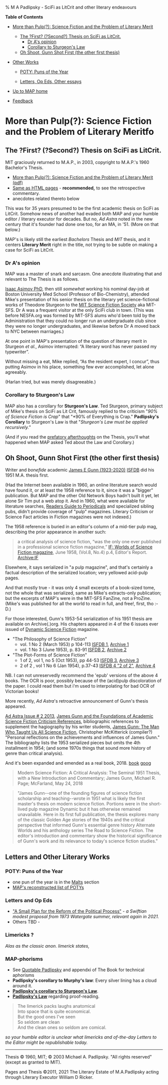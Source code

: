 % M A Padlipsky - SciFi as LitCrit and other literary endeavours


**Table of Contents**

* [More than Pulp(?): Science Fiction and the Problem of Literary Merit](#more-than-pulp-science-fiction-and-the-problem-of-literary-merit)

   * [The ?First? (?Second?) Thesis on SciFi as LitCrit.](#the-first-second-thesis-on-scifi-as-litcrit.)
	   - [Dr A's opinion](#dr-as-opinion)
	   - [Corollary to Sturgeon's Law](#corollary-to-sturgeons-law)
   * [Oh Shoot, Gunn Shot First (the other first thesis)](#oh-shoot-gunn-shot-first-the-other-first-thesis)

* [Other Works](#letters-and-other-literary-works)

    - [POTY: Puns of the Year](#poty-puns-of-the-year)

    - [Letters, Op Eds, Other essays](#letters-and-op-eds)


* [Up to MAP home](../)

* [Feedback](https://github.com/n1vux/articles/issues/new/choose)


# More than Pulp(?): Science Fiction and the Problem of Literary Meritfo


## The ?First? (?Second?) Thesis on SciFi as LitCrit.

MIT graciously returned to M.A.P., in 2003, copyright to M.A.P.'s 1960 Bachelor's Thesis. 

* [More than Pulp(?): Science Fiction and the Problem of Literary Merit (pdf)](./SciFi/TheThesis.pdf)
* [Same as HTML pages](./tt/0cover-t.html) - **recommended,** to see the retrospective commentary.
* anecdotes related thereto below


This was for 35 years presumed to be the first academic thesis on SciFi as LitCrit.
Somehow news of another had evaded both MAP and your humble editor / literary executor for decades.
But no, *Ad Astra* noted in the new century that it's founder had done one too, for an MA, in '51. (More on that below.)

MAP's is likely still the earliest *Bachelors* Thesis and *MIT* thesis, and it centers **Literary Merit** right in the title, not trying to be subtle on making a case for SciFi as LitCrit.

### Dr A's opinion

MAP was a master of snark and sarcasm. One anecdote illustrating that and relevant to The Thesis is as follows.

[Isaac Asimov PhD](https://en.wikipedia.org/wiki/Isaac_Asimov), then still *somewhat* working his nominal day-job at Boston University Med School (Professor of Bio-Chemistry), attended Mike's presentation of his senior thesis on the literary yet science-fictional works of Theodore Sturgeon to the [MIT Science Fiction Society](mitsfs.mit.edu) aka MIT-SFS. Dr A was a frequent visitor at the only SciFi club in town. (This was before NESFA.org was formed by MIT-SFS alums who'd been told by the Administration that they could no longer run an undergraduate club since they were no longer undergraduates, and likewise before Dr A moved back to NYC between marriages.)

At one point in MAP's presentation of the question of literary merit in Sturgeon *et al.*, Asimov interrupted:  “A literary word has never passed my typewriter”.

Without missing a eat, Mike replied, “As the resident expert, I concur”, thus
putting Asimov in his place, something few ever accomplished, let alone agreeably.

(Harlan tried, but was merely disagreeable.)

### Corollary to Sturgeon's Law

MAP also has a corollary for **Sturgeon's Law**. Ted Sturgeon, primary subject of Mike's thesis on SciFi as Lit Crit, famously replied to the criticism  "*90% of Science Fiction is Crap*" that "*90% of Everything is Crap."  **Padlipsky's Corollary** to Sturgeon's Law is that "*Sturgeon's Law must be applied recursively.*"  

(And if you read the [prefatory afterthoughts](./tt/01about.html) on the Thesis, you'll what happened when MAP asked Ted about the Law and Corollary.)

## Oh Shoot, Gunn Shot First (the other first thesis)

Writer and *bonefide* academic [James E Gunn (1923-2020)](https://en.wikipedia.org/wiki/James_E._Gunn_%28writer%29) [ISFDB](http://www.isfdb.org/cgi-bin/ea.cgi?1162) did his 1951 M.A. thesis first.

(Had the Internet been available in 1960, an online literature search would have found it, or at least the 1958 reference to it, since it was a "bigger" publication. But MAP and the other Old Network Boys hadn't built it yet, let alone Sir Tim put a web atop it. And in 1960, what were available for literature searches, [Readers Guide to Periodicals](https://en.wikipedia.org/wiki/Readers%27_Guide_to_Periodical_Literature) and specialized sibling pubs, didn't provide coverage of "pulp" magazines. Literary Criticism or Science Fact articles in Fiction magazines were not indexed.)

The 1958 reference is buried in an editor's column of a mid-tier pulp mag, describing the prior appearance in another such:

> a critical analysis of science fiction, “was the only one ever published in a professional science fiction magazine,” 
> [IF: Worlds of Science Fiction magazine](https://en.wikipedia.org/wiki/If_%28magazine%29), June 1958, (Vol.8, No.4) p.4, Editor's Report.
> [Archive:IF](https://archive.org/details/1958-06_IF/page/n5/mode/1up?view=theater)


Elsewhere, it says serialized in "a pulp magazine", and that's certainly a factual description of the serialized location; very yellowed acid-pulp pages.

And that mostly true - it was only 4 small excerpts of a book-sized tome, not the whole that was serialized, same as Mike's extracts-only publication; but the excerpts of MAP's were in the MIT-SFS FanZine, not a ProZine. (Mike's was published for all the world to read in full, and free!, first, tho :-D.)

For those interested, Gunn's 1953-54 serialization of his 1951 thesis are available on Archive(.)org. His chapters appeared in 4 of the 6 issues ever issued of [Dynamic Science Fiction](https://en.wikipedia.org/wiki/Dynamic_Science_Fiction) magazine. 


*  "The Philosophy of Science Fiction" 
   -  vol. 1 No 2 (March 1953) p 104-113
      [ISFDB 1](http://www.isfdb.org/cgi-bin/title.cgi?239341),
      [Archive 1](https://archive.org/details/Dynamic_Science_Fiction_v01n02_1953-03_Gorgon776/page/n103/mode/2up)
    - vol. 1 No 3 (June 1953), p. 83-91
      [ISFDB 2](http://www.isfdb.org/cgi-bin/title.cgi?243111),
      [Archive 2](https://archive.org/details/Dynamic_Science_Fiction_v01n03_1953-06_slpn/page/n81/mode/2up)
 * "The Plot-Forms of Science Fiction"
     - 1 of 2, vol 1, no 5 (Oct 1953), pp 44-53 
       [ISFDB 3](http://www.isfdb.org/cgi-bin/title.cgi?249361),
       [Archive 3](https://archive.org/details/Dynamic_Science_Fiction_v01n05_1953-10_slpn/page/n43/mode/2up)
	- 2 of 2 , vol 1 No 6 (Jan 1954), p.37-43 
      [ISFDB 4 "2 of 2"](http://www.isfdb.org/cgi-bin/title.cgi?254761),
      [Archive 4](https://archive.org/details/Dynamic_Science_Fiction_v01n06_1954-01_sleipnir-reconstructed/page/n35/mode/2up)

NB. I can not unreservedly recommend the 'epub' versions of the above 4 books.  The OCR is poor, possibly because of the (acid)pulp discoloration of the paper. I could read them but i'm used to interpolating for bad OCR of Victorian books!

More recently, *Ad Astra*'s retroactive announcement of Gunn's thesis appeared. 

[Ad Astra Issue # 2 2013](https://www.adastrasf.com/category/issue-2/), 
[James Gunn and the Foundations of Academic Science Fiction Criticism References](https://www.adastrasf.com/jim-academic-sf-criticiscm-references/), bibliographic references to supplement the hagiography by his writer students, 
[James Gunn: The Man Who Taught Us All Science Fiction](https://www.adastrasf.com/james-gunn-the-man-who-taught-us-all-science-fiction/), Christopher McKitterick (compiler?) "Personal reflections on the achievements and influences of James Gunn." The bibliography lists the 1953 serialized pieces but omits the 4th installment in 1954; (and some 1970s things that sound more history of genre than critical analysis).

And it's been expanded and emended as a real book, 2018.
[book](https://isbn.nu/9781476673196) [goog](https://books.google.com/books/about/Modern_Science_Fiction_A_Critical_Analys.html?id=el5dDwAAQBAJ)

> Modern Science Fiction: A Critical Analysis: The Seminal 1951 Thesis, with a New Introduction and Commentary; James Gunn, Michael R. Page; McFarland, May 24, 2018

> "James Gunn--one of the founding figures of science fiction scholarship and teaching--wrote in 1951 what is likely the first master's thesis on modern science fiction. Portions were in the short-lived pulp magazine Dynamic but it has otherwise remained unavailable. Here in its first full publication, the thesis explores many of the classic Golden Age stories of the 1940s and the critical perspective that informed Gunn's essential genre history Alternate Worlds and his anthology series The Road to Science Fiction. The editor's introduction and commentary show the historical significance of Gunn's work and its relevance to today's science fiction studies."


## Letters and Other Literary Works

### POTY: Puns of the Year

* one pun of the year is in the [Malts](../Malt/index.html#pun-of-the-year-for-1986) section 
* [MAP's reconstructed list of POTYs](Letters/potys.html)

### Letters and Op Eds

* ["A Small Plan for the Reform of the Political Process"](./Letters/smallplan.html) - *a Swiftian modest proposal from 1973 Watergate summer, relevant again in 2021.*
* Others TBD - 

### Limericks ?

*Alas as the classic anon. limerick states,*

### MAP-phorisms

* See [Quotable Padlipsky]() and appendxi of The Book for technical aphorisms
* **Padlipsky's corollary to Murphy's law**: Every silver lining has a cloud around it.
* **[Padlipsky's corollary to Sturgeon's Law](#corollary-to-sturgeons-law)**.
* **[Padlipsky's Law](./tt/01about.html#padlipskys_law)** regarding proof-reading.

> The limerick packs laughs anatomical <br />
> Into space that is quite economical. <br />
> But the good ones I've seen <br />
> So seldom are clean <br />
> And the clean ones so seldom are comical.

*so your humble editor is unclear what limericks and of-the-day Letters to the Editor might be republishable today.*


-----------

Thesis &copy; 1960, MIT; &copy; 2003 Michael A. Padlipsky. "All rights reserved" (except as granted to MIT).

Pages and Thesis &copy;2011, 2021 The Literary Estate of M.A.Padlipsky acting through Literary Executor William D Ricker.
